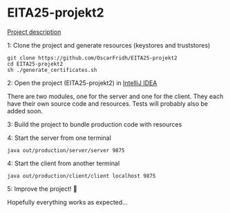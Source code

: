 # EITA25-projekt2

[Project description](https://www.eit.lth.se/fileadmin/eit/courses/eita25/proj2/project_2.pdf)

1: Clone the project and generate resources (keystores and truststores)
````
git clone https://github.com/OscarFridh/EITA25-projekt2
cd EITA25-projekt2
sh ./generate_certificates.sh
````

2: Open the project (EITA25-projekt2) in [IntelliJ IDEA](https://www.jetbrains.com/idea/)

There are two modules, one for the server and one for the client.
They each have their own source code and resources. Tests will probably also be added soon.


3: Build the project to bundle production code with resources

4: Start the server from one terminal
````
java out/production/server/server 9875
````

4: Start the client from another terminal
````
java out/production/client/client localhost 9875
````

5: Improve the project! :rocket:

Hopefully everything works as expected...